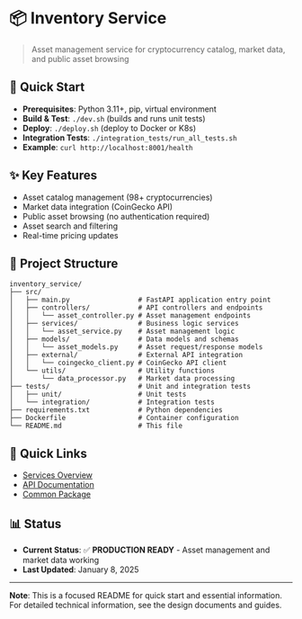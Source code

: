 # 📦 Inventory Service

> Asset management service for cryptocurrency catalog, market data, and public asset browsing

## 🚀 Quick Start
- **Prerequisites**: Python 3.11+, pip, virtual environment
- **Build & Test**: `./dev.sh` (builds and runs unit tests)
- **Deploy**: `./deploy.sh` (deploy to Docker or K8s)
- **Integration Tests**: `./integration_tests/run_all_tests.sh`
- **Example**: `curl http://localhost:8001/health`

## ✨ Key Features
- Asset catalog management (98+ cryptocurrencies)
- Market data integration (CoinGecko API)
- Public asset browsing (no authentication required)
- Asset search and filtering
- Real-time pricing updates

## 📁 Project Structure
```
inventory_service/
├── src/
│   ├── main.py                 # FastAPI application entry point
│   ├── controllers/            # API controllers and endpoints
│   │   └── asset_controller.py # Asset management endpoints
│   ├── services/               # Business logic services
│   │   └── asset_service.py    # Asset management logic
│   ├── models/                 # Data models and schemas
│   │   └── asset_models.py     # Asset request/response models
│   ├── external/               # External API integration
│   │   └── coingecko_client.py # CoinGecko API client
│   └── utils/                  # Utility functions
│       └── data_processor.py   # Market data processing
├── tests/                      # Unit and integration tests
│   ├── unit/                   # Unit tests
│   └── integration/            # Integration tests
├── requirements.txt            # Python dependencies
├── Dockerfile                  # Container configuration
└── README.md                   # This file
```

## 🔗 Quick Links
- [Services Overview](../README.md)
- [API Documentation](http://localhost:8001/docs)
- [Common Package](../common/README.md)

## 📊 Status
- **Current Status**: ✅ **PRODUCTION READY** - Asset management and market data working
- **Last Updated**: January 8, 2025

---

**Note**: This is a focused README for quick start and essential information. For detailed technical information, see the design documents and guides.